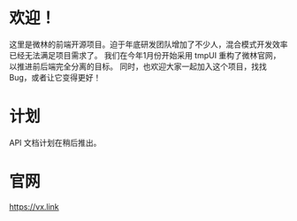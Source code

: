 # 欢迎！
这里是微林的前端开源项目。迫于年底研发团队增加了不少人，混合模式开发效率已经无法满足项目需求了。
我们在今年1月份开始采用 tmpUI 重构了微林官网，以推进前后端完全分离的目标。
同时，也欢迎大家一起加入这个项目，找找 Bug，或者让它变得更好！

# 计划
API 文档计划在稍后推出。

# 官网
https://vx.link